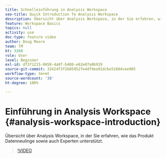 ```yaml
---
title: Schnelleinführung in Analysis Workspace
seo-title: Quick Introduction To Analysis Workspace
description: Übersicht über Analysis Workspace, in der Sie erfahren, wie das Produkt Datenneulinge sowie auch Experten unterstützt.
feature: Workspace Basics
topics: null
activity: use
doc-type: feature video
author: Doug Moore
team: TM
kt: 3268
role: User
level: Beginner
exl-id: df3f1215-0458-4a9f-b408-e62e07a0b919
source-git-commit: 32424f3f2b05952fe4df9ea91dcbe51684cee905
workflow-type: tm+mt
source-wordcount: '38'
ht-degree: 100%

---
```


# Einführung in Analysis Workspace {#analysis-workspace-introduction}

Übersicht über Analysis Workspace, in der Sie erfahren, wie das Produkt Datenneulinge sowie auch Experten unterstützt.

>[!VIDEO](https://video.tv.adobe.com/v/28165/?quality=12)

